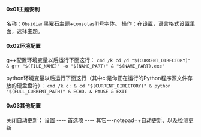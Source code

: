 #### 0x01主题安利
名称：`Obsidian`黑曜石主题+`consolas`11号字体。
操作：在设置，语言格式设置里面，选择主题。


#### 0x02环境配置
g++配置环境变量以后运行下面这行：
``
cmd /k cd /d "$(CURRENT_DIRECTORY)" & g++ "$(FILE_NAME)" -o "$(NAME_PART)" & "$(NAME_PART).exe"
``

python环境变量以后运行下面这行（其中c:是你正在运行的Python程序源文件存放的硬盘盘符）：
``
cmd /k c: & cd "$(CURRENT_DIRECTORY)" & python "$(FULL_CURRENT_PATH)" & ECHO. & PAUSE & EXIT
``

#### 0x03其他配置
关闭自动更新： 设置 ---- 首选项 ---- 其它---notepad++自动更新、以及检测更新



